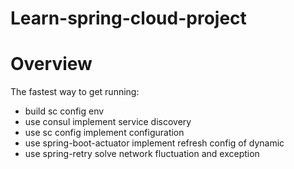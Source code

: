 # Learn-spring-cloud-project


Overview
===========

The fastest way to get running:

* build sc config env
* use consul implement service discovery
* use sc config implement configuration
* use spring-boot-actuator implement refresh config of dynamic
* use spring-retry solve network fluctuation and exception
